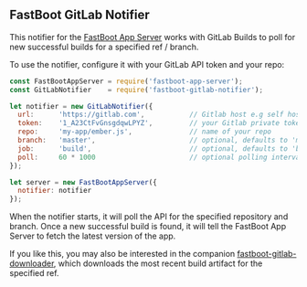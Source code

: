 ## FastBoot GitLab Notifier

This notifier for the [FastBoot App Server][app-server] works with GitLab Builds to poll for new successful builds for a specified ref / branch.

[app-server]: https://github.com/ember-fastboot/fastboot-app-server

To use the notifier, configure it with your GitLab API token and your repo:

```js
const FastBootAppServer = require('fastboot-app-server');
const GitLabNotifier    = require('fastboot-gitlab-notifier');

let notifier = new GitLabNotifier({
  url:      'https://gitlab.com',           // Gitlab host e.g self hosted, defaults to https://gitlab.com
  token:    '1_A23CtFvGnsgdqwLPYZ',         // your Gitlab private token
  repo:     'my-app/ember.js',              // name of your repo
  branch:   'master',                       // optional, defaults to 'master'
  job:      'build',                        // optional, defaults to 'build'
  poll:     60 * 1000                       // optional polling interval, defaults to 60 * 1000 i.e every minute
});

let server = new FastBootAppServer({
  notifier: notifier
});
```

When the notifier starts, it will poll the API for the specified repository and branch. Once a new successful build is found, it will tell the FastBoot App Server to fetch the latest version of the app.

If you like this, you may also be interested in the companion [fastboot-gitlab-downloader](https://github.com/campus-discounts/fastboot-gitlab-downloader), which downloads the most recent build artifact for the specified ref.
